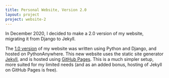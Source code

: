 ```yaml
---
title: Personal Website, Version 2.0
layout: project
project: website-2
---
```


In December 2020, I decided to make a 2.0 version of my website, migrating it
from Django to Jekyll.

The [1.0 version](website-1.html) of my website was written using Python and
Django, and hosted on PythonAnywhere. This new website uses the static site
generator [Jekyll](https://jekyllrb.com), and is hosted using [GitHub
Pages](https://pages.github.com). This is a much simpler setup, more suited for
my limited needs (and as an added bonus, hosting of Jekyll on GitHub Pages is
free).
